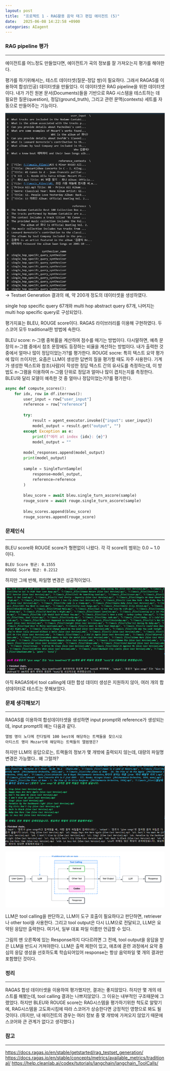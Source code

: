 ```yaml
---
layout: post
title:  "프로젝트 1 - RAG활용 음악 태그 편집 에이전트 (5)"
date:   2025-06-08 14:22:58 +0900
categories: AIagent
---
```



### RAG pipeline 평가
---

에이전트를 어느정도 만들었다면, 에이전트가 곡의 정보를 잘 가져오는지 평가를 해야한다.

평가를 하기위해서는, 테스트 데이터셋(질문-정답 쌍)이 필요하다. 그래서 RAGAS를 이용하여 합성(인공) 데이터셋을 만들었다. 이 데이터셋은 RAG pipeline을 위한 데이터셋이다. 내가 가진 원본 문서(Documents)들을 기반으로 RAG 시스템을 테스트하는 데 필요한 질문(question), 정답(ground_truth), 그리고 관련 문맥(contexts) 세트를 자동으로 만들어주는 기능이다. 

![](/assets/20250608203329.png)
-> Testset Generation 결과의 예, 약 200개 정도의 데이터셋을 생성하였다.

single hop specific query 67개와 multi hop abstract query 67개, 나머지는 multi hop specific query로 구성되었다. 

평가지표는 BLEU, ROUGE score이다. RAGAS 라이브러리를 이용해 구현하였다. 두 스코어 모두 traditional한 방법에 속한다. 

BLEU score: n-그램 중복률을 계산하여 점수를 매기는 방법이다. 다시말하면, 예측 문장의 n-그램 중에서 참조 문장에도 등장하는 비율을 계산하는 방법이다. 내가 출력한 것 중에서 얼마나 많이 정답이었는가?를 평가한다. 
ROUGE socre: 특히 텍스트 요약 평가에 많이 쓰이지만, 요즘은 LLM이 생성한 답변의 질을 평가할 때도 자주 사용한다. 기계가 생성한 텍스트와 참조(사람)이 작성한 정답 텍스트 간의 유사도를 측정하는데, 이 방법도 n-그램을 이용하여 n-그램 단위로 정답과 얼마나 많이 겹치는지를 측정한다. BLEU와 달리 모델이 예측한 것 중 얼마나 정답이었는가?를 평가한다. 

```python
async def compute_scores():
    for idx, row in df.iterrows():
        user_input = row["user_input"]
        reference = row["reference"]

        try:
            result = agent_executor.invoke({"input": user_input})
            model_output = result.get("output", "")
        except Exception as e:
            print(f"에러 at index {idx}: {e}")
            model_output = ""

        model_responses.append(model_output)
        print(model_output)
        
        sample = SingleTurnSample(
            response=model_output,
            reference=reference
        )

        bleu_score = await bleu.single_turn_ascore(sample)
        rouge_score = await rouge.single_turn_ascore(sample)

        bleu_scores.append(bleu_score)
        rouge_scores.append(rouge_score) 
```


### 문제인식
---

BLEU score와 ROUGE score가 형편없이 나왔다. 각 각 score의 범위는 0.0 ~ 1.0 이다.

```text
BLEU Score 평균: 0.1555
ROUGE Score 평균: 0.2212
```

하지만 그에 반해, 파일명 변경은 성공적이었다. 

![](/assets/20250610110035.png)

아직 RAGAS에서 tool calling에 대한 합성 데이터 생성은 지원하지 않아, 여러 개의 합성데이터로 테스트는 못해보았다. 


### 문제 생각해보기
---

RAGAS를 이용하여 합성데이터셋을 생성하면 input prompt와 reference가 생성되는데, input prompt의 예는 다음과 같다. 

```text
앨범 명이 노다메 칸다빌레 100 best에 해당하는 트랙들을 찾으시오
아티스트 명이 Mozart에 해당하는 트랙들의 앨범명은?
```

하지만 LLM의 응답으로는, 트랙들의 정보가 몇 개밖에 출력되지 않는데, 대량의 파일명 변경은 가능했다.. 왜 그럴까?

![](/assets/20250610112801.png)



![도구 호출을 사용하는 에이전트 RAG 앱의 일반적인 아키텍처](/assets/20250610111149.png)

LLM은 tool calling을 판단하고, LLM이 도구 호출이 필요하다고 판단하면, retriever나 other tool을 사용한다. 그리고 tool output은 다시 LLM으로 전달되고, LLM은 요약된 응답만 출력한다. 여기서, 일부 대표 파일 이름만 언급할 수 있다.

그림의 맨 오른쪽에 있는 Response까지 다다르려면 그 전에, tool output을 응답을 받은 LLM을 반드시 거쳐야한다. LLM은 출력 제한이 있고, 애초에 훈련 과정에서 요약 중심의 응답 생성을 선호하도록 학습되어있어 response는 항상 음악파일 몇 개의 결과만 포함했던 것이다. 

### 정리
---

RAGAS 합성 데이터셋을 이용하여 평가했지만, 결과는 좋지않았다. 하지만 몇 개의 테스트를 해봤는데, tool calling 결과는 나쁘지않았다. 그 이유는 내부적인 구조때문에 그랬었다. 하지만 BLEU와 ROUGE score는 RAG시스템을 평가하기위한 척도로 알맞기에, RAG시스템을 고도화시킴에 따라 스코어가 상승한다면 긍정적인 영향으로 봐도 될 것이다. (하지만, 내 에이전트의 경우는 여러 정보 중 몇 개밖에 가져오지 않았기 때문에 스코어와 큰 관계가 없다고 생각했다.)

### 참고
---

https://docs.ragas.io/en/stable/getstarted/rag_testset_generation/
https://docs.ragas.io/en/stable/concepts/metrics/available_metrics/traditional/
https://help.cleanlab.ai/codex/tutorials/langchain/langchain_ToolCalls/



<!-- 약술형으로 쓰기, 내 생각도 같이 쓰기(정보 뒤에 내 생각 쓰기) 어떤게 좋았고 어떤게 안 좋았는지 쓰기-->